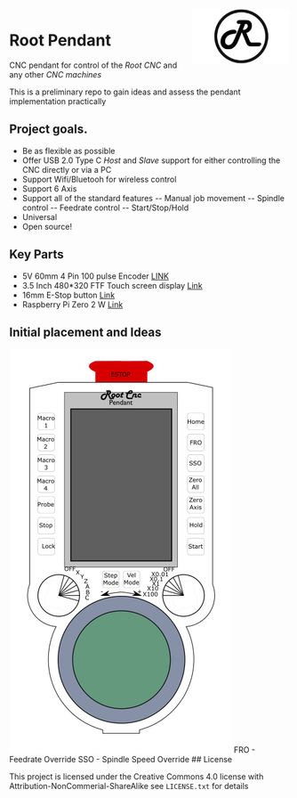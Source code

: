 
<img align="right" width=175 src="https://github.com/RootCNC/Root-Pendant/blob/main/Media/R_Logo.png" />

# Root Pendant
CNC pendant for control of the *Root CNC* and any other *CNC machines*

This is a preliminary repo to gain ideas and assess the pendant implementation practically 

## Project goals.
- Be as flexible as possible
- Offer USB 2.0 Type C *Host* and *Slave* support for either controlling the CNC directly or via a PC 
- Support Wifi/Bluetooh for wireless control
- Support 6 Axis
- Support all of the standard features
-- Manual job movement
-- Spindle control
-- Feedrate control
-- Start/Stop/Hold
- Universal 
- Open source!

## Key Parts
- 5V 60mm 4 Pin 100 pulse Encoder [LINK](https://s.click.aliexpress.com/e/_9yPgMw)
- 3.5 Inch 480*320 FTF Touch screen display [Link](https://www.aliexpress.com/item/1005001999296476.html?spm=a2g0s.9042311.0.0.65f44c4ddOw9KY)
- 16mm E-Stop button [Link](https://s.click.aliexpress.com/e/_A71fQ2)
- Raspberry Pi Zero 2 W [Link](https://www.raspberrypi.com/products/raspberry-pi-zero-2-w/)
## Initial placement and Ideas

<img width=400 src="https://github.com/RootCNC/Root-Pendant/blob/main/Media/OutlinePlan.PNG" />
FRO - Feedrate Override
SSO - Spindle Speed Override
## License

This project is licensed under the Creative Commons 4.0 license with 
Attribution-NonCommerial-ShareAlike see `LICENSE.txt` for details




